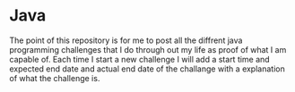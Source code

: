 # Java
The point of this repository is for me to post all the diffrent java programming challenges that I do through out my life as proof of what I am capable of.
Each time I start a new challenge I will add a start time and expected end date and actual end date of the challange with a explanation of what the challenge is.
